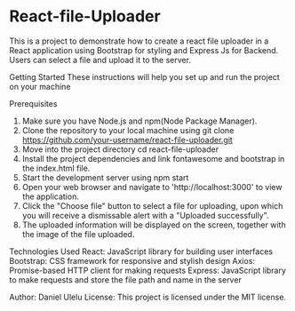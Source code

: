 # React-file-Uploader
This is a project to demonstrate how to create a react file uploader in a React application using Bootstrap
for styling and Express Js for Backend. Users can select a file and upload it to the server.

Getting Started
These instructions will help you set up and run the project on your machine

Prerequisites
1. Make sure you have Node.js and npm(Node Package Manager).
2. Clone the repository to your local machine using
   git clone https://github.com/your-username/react-file-uploader.git
3. Move into the project directory
   cd react-file-uploader
4. Install the project dependencies and link fontawesome and bootstrap in the index.html file.
5. Start the development server using npm start
6. Open your web browser and navigate to 'http://localhost:3000' to view the application.
7. Click the "Choose file" button to select a file for uploading, upon which you will receive a
   dismissable alert with a "Uploaded successfully".
8. The uploaded information will be displayed on the screen, together with the image of the file uploaded.

Technologies Used
React: JavaScript library for building user interfaces
Bootstrap: CSS framework for responsive and stylish design
Axios: Promise-based HTTP client for making requests
Express: JavaScript library to make requests and store the file path and name in the server

Author: Daniel Ulelu
License: This project is licensed under the MIT license.
